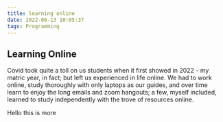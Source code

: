```yaml
---
title: learning online
date: 2022-06-13 10:05:37
tags: Programming
---
```


## Learning Online
Covid took quite a toll on us students when it first showed in 2022 - my matric year, in fact; but left us experienced in life online. We had to work online, study thoroughly with only laptops as our guides, and over time learn to enjoy the long emails and zoom hangouts; a few, myself included, learned to study independently with the trove of resources online.

<!-- more -->

Hello this is more